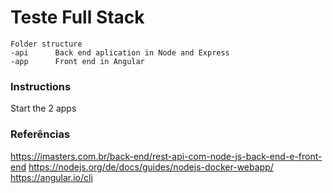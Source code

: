 # Teste Full Stack

```
Folder structure
-api      Back end aplication in Node and Express
-app      Front end in Angular
```

### Instructions
Start the 2 apps

### Referências

https://imasters.com.br/back-end/rest-api-com-node-js-back-end-e-front-end
https://nodejs.org/de/docs/guides/nodejs-docker-webapp/
https://angular.io/cli